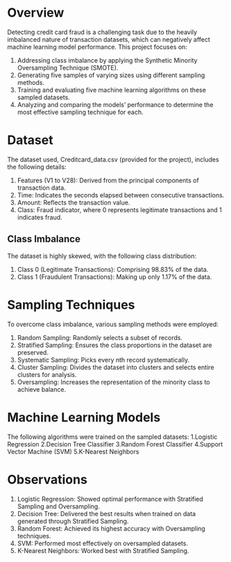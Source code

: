 # Overview
Detecting credit card fraud is a challenging task due to the heavily imbalanced nature of transaction datasets, which can negatively affect machine learning model performance. This project focuses on:

1. Addressing class imbalance by applying the Synthetic Minority Oversampling Technique (SMOTE).
2. Generating five samples of varying sizes using different sampling methods.
3. Training and evaluating five machine learning algorithms on these sampled datasets.
4. Analyzing and comparing the models’ performance to determine the most effective sampling technique for each.

# Dataset
The dataset used, Creditcard_data.csv (provided for the project), includes the following details:

1. Features (V1 to V28): Derived from the principal components of transaction data.
2. Time: Indicates the seconds elapsed between consecutive transactions.
3. Amount: Reflects the transaction value.
4. Class: Fraud indicator, where 0 represents legitimate transactions and 1 indicates fraud.

## Class Imbalance
The dataset is highly skewed, with the following class distribution:
1. Class 0 (Legitimate Transactions): Comprising 98.83% of the data.
2. Class 1 (Fraudulent Transactions): Making up only 1.17% of the data.

# Sampling Techniques
To overcome class imbalance, various sampling methods were employed:
1. Random Sampling: Randomly selects a subset of records.
2. Stratified Sampling: Ensures the class proportions in the dataset are preserved.
3. Systematic Sampling: Picks every nth record systematically.
4. Cluster Sampling: Divides the dataset into clusters and selects entire clusters for analysis.
5. Oversampling: Increases the representation of the minority class to achieve balance.
# Machine Learning Models
The following algorithms were trained on the sampled datasets:
1.Logistic Regression
2.Decision Tree Classifier
3.Random Forest Classifier
4.Support Vector Machine (SVM)
5.K-Nearest Neighbors

# Observations
1. Logistic Regression: Showed optimal performance with Stratified Sampling and Oversampling.
2. Decision Tree: Delivered the best results when trained on data generated through Stratified Sampling.
3. Random Forest: Achieved its highest accuracy with Oversampling techniques.
4. SVM: Performed most effectively on oversampled datasets.
5. K-Nearest Neighbors: Worked best with Stratified Sampling.

